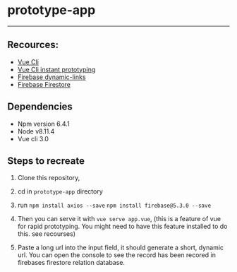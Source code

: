 # prototype-app
___

 ## Recources: 
 
 - [Vue Cli](http://cli.vuejs.org/guide/installation.html) 
 - [Vue Cli instant prototyping](https://cli.vuejs.org/guide/prototyping.html)
 - [Firebase dynamic-links](https://firebase.google.com/docs/dynamic-links/)
 - [Firebase Firestore](https://firebase.google.com/docs/firestore/)
 
 ## Dependencies
 - Npm version 6.4.1
 - Node v8.11.4
 - Vue cli 3.0
 
  ## Steps to recreate
 
 1. Clone this repository,
 
 2. cd in `prototype-app` directory
 
 3. run `npm install axios --save`
        `npm install firebase@5.3.0 --save`

 3. Then you can serve it with `vue serve app.vue`, (this is a feature of vue for rapid prototyping. You might need to have this feature installed to do this. see recourses)
 
 4. Paste a long url into the input field, it should generate a short, dynamic url. You can open the console to see the record has been recored in firebases firestore relation database.
